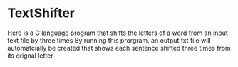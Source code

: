 # TextShifter
Here is a C language program that shifts the letters of a word from an input text file by three times
By running this prorgram, an output.txt file will automatcially be created that shows each sentence shifted three times from its orignal letter
